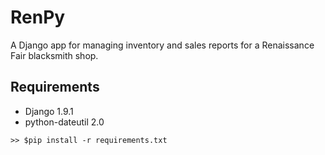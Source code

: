 # RenPy
A Django app for managing inventory and sales reports for a Renaissance Fair blacksmith shop.

## Requirements
- Django 1.9.1
- python-dateutil 2.0

`>> $pip install -r requirements.txt`




